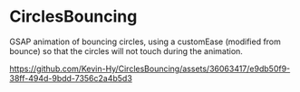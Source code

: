 # CirclesBouncing

GSAP animation of bouncing circles, using a customEase (modified from bounce) so that the circles will not touch during the animation.

https://github.com/Kevin-Hy/CirclesBouncing/assets/36063417/e9db50f9-38ff-494d-9bdd-7356c2a4b5d3

